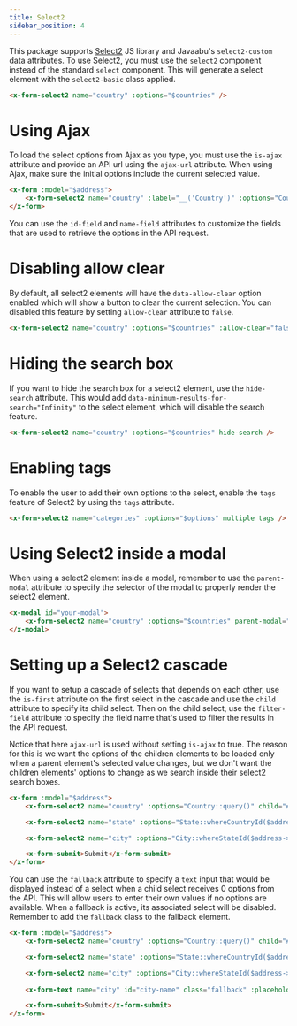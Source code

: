 ```yaml
---
title: Select2
sidebar_position: 4
---
```


This package supports [Select2](https://select2.org/) JS library and Javaabu's `select2-custom` data attributes.
To use Select2, you must use the `select2` component instead of the standard `select` component. This will generate a select element with the `select2-basic` class applied.

```html
<x-form-select2 name="country" :options="$countries" />
```

# Using Ajax

To load the select options from Ajax as you type, you must use the `is-ajax` attribute and provide an API url using the `ajax-url` attribute.
When using Ajax, make sure the initial options include the current selected value.

```html
<x-form :model="$address">
    <x-form-select2 name="country" :label="__('Country')" :options="Country::whereId(isset($address) ? $address->country_id : old('country'))" :ajax-url="route('api.countries.index')" is-ajax />
</x-form>
```

You can use the `id-field` and `name-field` attributes to customize the fields that are used to retrieve the options in the API request.

# Disabling allow clear 

By default, all select2 elements will have the `data-allow-clear` option enabled which will show a button to clear the current selection.
You can disabled this feature by setting `allow-clear` attribute to `false`.

```html
<x-form-select2 name="country" :options="$countries" :allow-clear="false" />
```

# Hiding the search box

If you want to hide the search box for a select2 element, use the `hide-search` attribute.
This would add `data-minimum-results-for-search="Infinity"` to the select element, which will disable the search feature.

```html
<x-form-select2 name="country" :options="$countries" hide-search />
```

# Enabling tags

To enable the user to add their own options to the select, enable the `tags` feature of Select2 by using the `tags` attribute.

```html
<x-form-select2 name="categories" :options="$options" multiple tags />
```

# Using Select2 inside a modal

When using a select2 element inside a modal, remember to use the `parent-modal` attribute to specify the selector of the modal to properly render the select2 element.

```html
<x-modal id="your-modal">
    <x-form-select2 name="country" :options="$countries" parent-modal="#your-modal" />
</x-modal>
```

# Setting up a Select2 cascade

If you want to setup a cascade of selects that depends on each other, use the `is-first` attribute on the first select in the cascade and use the `child` attribute to specify its child select.
Then on the child select, use the `filter-field` attribute to specify the field name that's used to filter the results in the API request.

Notice that here `ajax-url` is used without setting `is-ajax` to true. The reason for this is we want the options of the children elements to be loaded only when a parent element's selected value changes, but we don't want the children elements' options to change as we search inside their select2 search boxes. 

```html
<x-form :model="$address">
    <x-form-select2 name="country" :options="Country::query()" child="#state" is-first />

    <x-form-select2 name="state" :options="State::whereCountryId($address->country?->id ?? null)" :ajax-url="route('api.states.index')" child="#city" filter-field="country" />

    <x-form-select2 name="city" :options="City::whereStateId($address->state?->id ?? null)" :ajax-url="route('api.cities.index')" filter-field="state" relation />

    <x-form-submit>Submit</x-form-submit>
</x-form>
```

You can use the `fallback` attribute to specify a `text` input that would be displayed instead of a select when a child select receives 0 options from the API. 
This will allow users to enter their own values if no options are available. When a fallback is active, its associated select will be disabled. Remember to add the `fallback` class to the fallback element. 

```html
<x-form :model="$address">
    <x-form-select2 name="country" :options="Country::query()" child="#state" is-first />

    <x-form-select2 name="state" :options="State::whereCountryId($address->country?->id ?? null)" :ajax-url="route('api.states.index')" child="#city" filter-field="country" />

    <x-form-select2 name="city" :options="City::whereStateId($address->state?->id ?? null)" :ajax-url="route('api.cities.index')" fallback="#city-name" filter-field="state" relation />
    
    <x-form-text name="city" id="city-name" class="fallback" :placeholder="__('Write your own city name...')" />

    <x-form-submit>Submit</x-form-submit>
</x-form>
```
